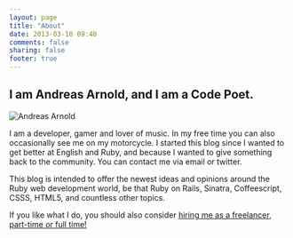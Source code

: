 ```yaml
---
layout: page
title: "About"
date: 2013-03-18 09:40
comments: false
sharing: false
footer: true
---
```


## I am Andreas Arnold, and I am a Code Poet.

![Andreas Arnold](/images/andreasarnold.jpg)

I am a developer, gamer and lover of music. In my free time you can also occasionally see me on my motorcycle. I started this blog since I wanted to get better at English and Ruby, and because I wanted to give something back to the community. You can contact me via email or twitter.

This blog is intended to offer the newest ideas and opinions around the Ruby web development world, be that Ruby on Rails, Sinatra, Coffeescript, CSSS, HTML5, and countless other topics.

If you like what I do, you should also consider [hiring me as a freelancer, part-time or full time!](/hiring/)
